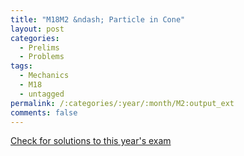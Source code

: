 ```yaml
---
title: "M18M2 &ndash; Particle in Cone"
layout: post
categories:
  - Prelims
  - Problems
tags:
  - Mechanics
  - M18
  - untagged
permalink: /:categories/:year/:month/M2:output_ext
comments: false
---
```

<object data="2018M2M.pdf" type="application/pdf" width="100%" height="500"></object>
<div class="message"><a href='https://princetonprelim.com/prelim/41/'>Check for solutions to this year's exam</a></div>